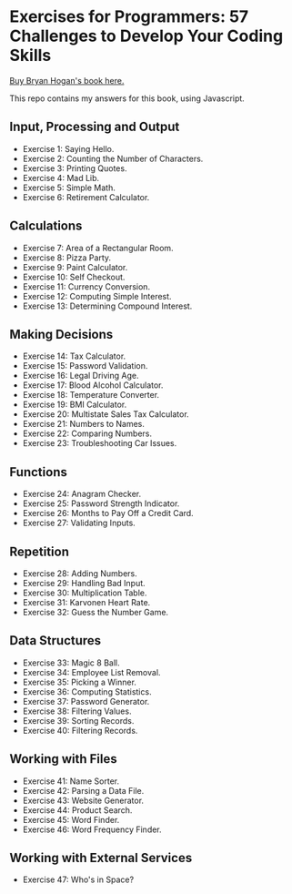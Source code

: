# Exercises for Programmers: 57 Challenges to Develop Your Coding Skills

[Buy Bryan Hogan's book here.](https://www.amazon.com.br/Exercises-Programmers-Brian-Hogan/dp/1680501224)

This repo contains my answers for this book, using Javascript.

## Input, Processing and Output
- Exercise 1: Saying Hello.
- Exercise 2: Counting the Number of Characters.
- Exercise 3: Printing Quotes.
- Exercise 4: Mad Lib.
- Exercise 5: Simple Math.
- Exercise 6: Retirement Calculator.

## Calculations
- Exercise 7: Area of a Rectangular Room.
- Exercise 8: Pizza Party.
- Exercise 9: Paint Calculator.
- Exercise 10: Self Checkout.
- Exercise 11: Currency Conversion.
- Exercise 12: Computing Simple Interest.
- Exercise 13: Determining Compound Interest.

## Making Decisions
- Exercise 14: Tax Calculator.
- Exercise 15: Password Validation.
- Exercise 16: Legal Driving Age.
- Exercise 17: Blood Alcohol Calculator.
- Exercise 18: Temperature Converter.
- Exercise 19: BMI Calculator.
- Exercise 20: Multistate Sales Tax Calculator.
- Exercise 21: Numbers to Names.
- Exercise 22: Comparing Numbers.
- Exercise 23: Troubleshooting Car Issues.

## Functions
- Exercise 24: Anagram Checker.
- Exercise 25: Password Strength Indicator.
- Exercise 26: Months to Pay Off a Credit Card.
- Exercise 27: Validating Inputs.

## Repetition
- Exercise 28: Adding Numbers.
- Exercise 29: Handling Bad Input.
- Exercise 30: Multiplication Table.
- Exercise 31: Karvonen Heart Rate.
- Exercise 32: Guess the Number Game.

## Data Structures
- Exercise 33: Magic 8 Ball.
- Exercise 34: Employee List Removal.
- Exercise 35: Picking a Winner.
- Exercise 36: Computing Statistics.
- Exercise 37: Password Generator.
- Exercise 38: Filtering Values.
- Exercise 39: Sorting Records.
- Exercise 40: Filtering Records.

## Working with Files
- Exercise 41: Name Sorter.
- Exercise 42: Parsing a Data File.
- Exercise 43: Website Generator.
- Exercise 44: Product Search.
- Exercise 45: Word Finder.
- Exercise 46: Word Frequency Finder.

## Working with External Services
- Exercise 47: Who's in Space?